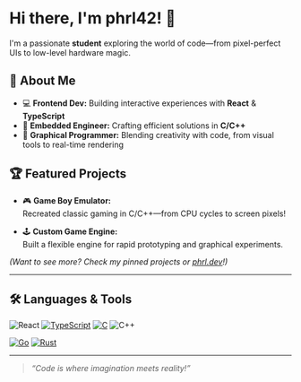 # Hi there, I'm phrl42! 👋

I'm a passionate **student** exploring the world of code—from pixel-perfect UIs to low-level hardware magic.

## 🚀 About Me

- 💻 **Frontend Dev:** Building interactive experiences with **React** & **TypeScript**
- 🔌 **Embedded Engineer:** Crafting efficient solutions in **C/C++**
- 🎨 **Graphical Programmer:** Blending creativity with code, from visual tools to real-time rendering

## 🏆 Featured Projects

- 🎮 **Game Boy Emulator:**  
  Recreated classic gaming in C/C++—from CPU cycles to screen pixels!

- 🕹️ **Custom Game Engine:**  
  Built a flexible engine for rapid prototyping and graphical experiments.

_(Want to see more? Check my pinned projects or [phrl.dev](https://phrl.dev)!)_

---

## 🛠️ Languages & Tools

![React](https://img.shields.io/badge/-React-20232A?style=flat-square&logo=react)
[![TypeScript](https://img.shields.io/badge/TypeScript-3178C6?logo=typescript&logoColor=fff)](#)
[![C](https://img.shields.io/badge/C-00599C?logo=c&logoColor=white)](#)
![C++](https://img.shields.io/badge/-C++-00599C?style=flat-square&logo=cplusplus)

[![Go](https://img.shields.io/badge/Go-%2300ADD8.svg?&logo=go&logoColor=white)](#)
[![Rust](https://img.shields.io/badge/Rust-%23000000.svg?e&logo=rust&logoColor=white)](#)

---

> _“Code is where imagination meets reality!”_

<!--
Welcome to my GitHub profile!
Feel free to check out my repositories, star your favorites, or connect with me.
-->
